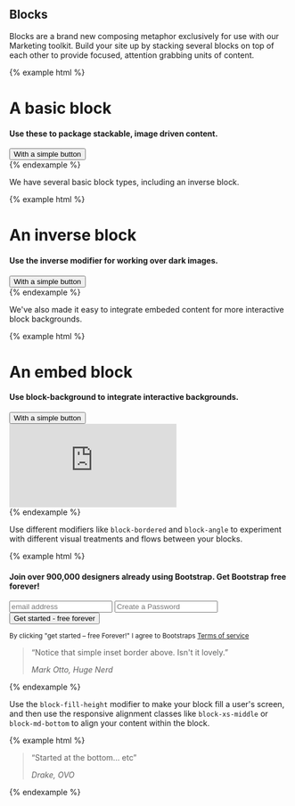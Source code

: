 ## Blocks

Blocks are a brand new composing metaphor exclusively for use with our Marketing toolkit. Build your site up by stacking several blocks on top of each other to provide focused, attention grabbing units of content.

{% example html %}
<div class="block text-center">
  <h1 class="block-title">A basic block</h1>
  <h4 class="text-muted">Use these to package stackable, image driven content.</h4>
  <button class="btn btn-primary mt-1">With a simple button</button>
</div>
{% endexample %}

We have several basic block types, including an inverse block.

{% example html %}
<div class="block block-inverse text-center">
  <h1 class="block-title">An inverse block</h1>
  <h4 class="text-muted">Use the inverse modifier for working over dark images.</h4>
  <button class="btn btn-primary mt-1">With a simple button</button>
</div>
{% endexample %}

We've also made it easy to integrate embeded content for more interactive block backgrounds.

{% example html %}
<div class="block block-inverse text-center">
  <div class="block-foreground">
    <h1 class="block-title">An embed block</h1>
    <h4 class="text-muted">Use block-background to integrate interactive backgrounds.</h4>
    <button class="btn btn-secondary btn-outline-secondary mt-1">With a simple button</button>
  </div>
  <div class="block-background">
    <iframe frameBorder="0" src="https://a.tiles.mapbox.com/v4/jacobthornton.6681fb42/attribution.html?access_token=pk.eyJ1IjoiamFjb2J0aG9ybnRvbiIsImEiOiJlMGRmZmJlNDZkNDhlN2EzMTQ0YWFiNjhlN2RiZWY1ZCJ9.hO-UNIIplnebJYkya-8TEQ"></iframe>
  </div>
</div>
{% endexample %}

Use different modifiers like `block-bordered` and `block-angle` to experiment with different visual treatments and flows between your blocks.

{% example html %}
<div class="block text-center">
  <div class="container-fluid">
    <h4 class="mb-4">
      Join over 900,000 designers already using Bootstrap. Get Bootstrap <strong>free</strong> forever!
    </h4>
    <form class="form-inline d-flex justify-content-center">
      <input class="form-control mb-3" placeholder="email address">
      <input class="form-control mb-3 mx-1" type="password" placeholder="Create a Password">
      <button class="btn btn-primary mb-3">Get started - free forever</button>
    </form>
    <small class="text-muted">
      By clicking "get started – free Forever!" I agree to Bootstraps
      <a href="#">Terms of service</a>
    </small>
  </div>
</div>
<div class="block block-bordered text-center">
  <div class="container-fluid">
   <blockquote class="pull-quote">
      <p>
        “Notice that simple inset border above. Isn't it lovely.”
      </p>
      <cite>Mark Otto, Huge Nerd</cite>
    </blockquote>
  </div>
</div>
{% endexample %}

Use the `block-fill-height` modifier to make your block fill a user's screen, and then use the responsive alignment classes like `block-xs-middle` or `block-md-bottom` to align your content within the block.

{% example html %}
<div class="block block-fill-height text-center">
  <div class="block-xs-bottom">
    <div class="container-fluid">
     <blockquote class="pull-quote">
        <p>
          “Started at the bottom… etc”
        </p>
        <cite>Drake, OVO</cite>
      </blockquote>
    </div>
  </div>
</div>
{% endexample %}
